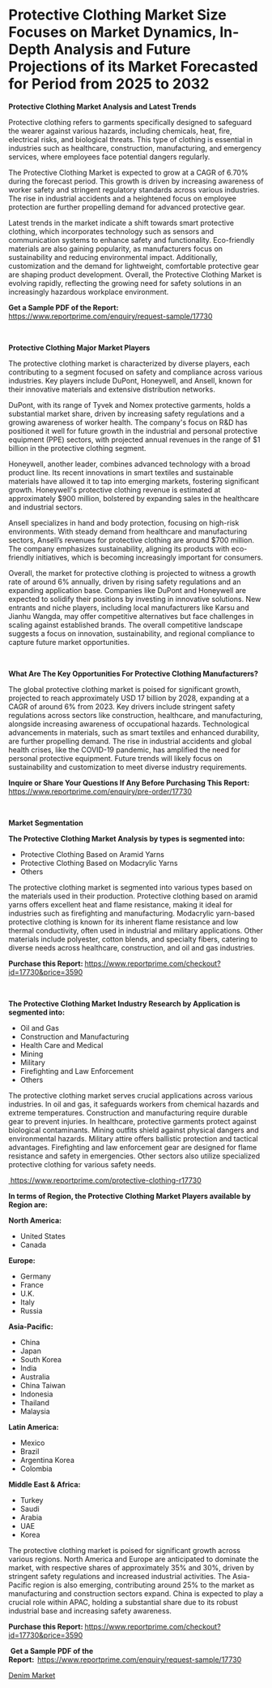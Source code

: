 <p><h1>Protective Clothing Market Size Focuses on Market Dynamics, In-Depth Analysis and Future Projections of its Market Forecasted for Period from 2025 to 2032</h1></p><p><strong>Protective Clothing Market Analysis and Latest Trends</strong></p>
<p><p>Protective clothing refers to garments specifically designed to safeguard the wearer against various hazards, including chemicals, heat, fire, electrical risks, and biological threats. This type of clothing is essential in industries such as healthcare, construction, manufacturing, and emergency services, where employees face potential dangers regularly.</p><p>The Protective Clothing Market is expected to grow at a CAGR of 6.70% during the forecast period. This growth is driven by increasing awareness of worker safety and stringent regulatory standards across various industries. The rise in industrial accidents and a heightened focus on employee protection are further propelling demand for advanced protective gear.</p><p>Latest trends in the market indicate a shift towards smart protective clothing, which incorporates technology such as sensors and communication systems to enhance safety and functionality. Eco-friendly materials are also gaining popularity, as manufacturers focus on sustainability and reducing environmental impact. Additionally, customization and the demand for lightweight, comfortable protective gear are shaping product development. Overall, the Protective Clothing Market is evolving rapidly, reflecting the growing need for safety solutions in an increasingly hazardous workplace environment.</p></p>
<p><strong>Get a Sample PDF of the Report:&nbsp;</strong> <a href="https://www.reportprime.com/enquiry/request-sample/17730?utm_campaign=3344&utm_medium=2&utm_source=Github&utm_content=ia&utm_term=18032025&utm_id=protective-clothing">https://www.reportprime.com/enquiry/request-sample/17730</a></p>
<p>&nbsp;</p>
<p><strong>Protective Clothing Major Market Players</strong></p>
<p><p>The protective clothing market is characterized by diverse players, each contributing to a segment focused on safety and compliance across various industries. Key players include DuPont, Honeywell, and Ansell, known for their innovative materials and extensive distribution networks. </p><p>DuPont, with its range of Tyvek and Nomex protective garments, holds a substantial market share, driven by increasing safety regulations and a growing awareness of worker health. The company's focus on R&D has positioned it well for future growth in the industrial and personal protective equipment (PPE) sectors, with projected annual revenues in the range of $1 billion in the protective clothing segment.</p><p>Honeywell, another leader, combines advanced technology with a broad product line. Its recent innovations in smart textiles and sustainable materials have allowed it to tap into emerging markets, fostering significant growth. Honeywell's protective clothing revenue is estimated at approximately $900 million, bolstered by expanding sales in the healthcare and industrial sectors.</p><p>Ansell specializes in hand and body protection, focusing on high-risk environments. With steady demand from healthcare and manufacturing sectors, Ansell’s revenues for protective clothing are around $700 million. The company emphasizes sustainability, aligning its products with eco-friendly initiatives, which is becoming increasingly important for consumers.</p><p>Overall, the market for protective clothing is projected to witness a growth rate of around 6% annually, driven by rising safety regulations and an expanding application base. Companies like DuPont and Honeywell are expected to solidify their positions by investing in innovative solutions. New entrants and niche players, including local manufacturers like Karsu and Jianhu Wangda, may offer competitive alternatives but face challenges in scaling against established brands. The overall competitive landscape suggests a focus on innovation, sustainability, and regional compliance to capture future market opportunities.</p></p>
<p>&nbsp;</p>
<p><strong>What Are The Key Opportunities For Protective Clothing Manufacturers?</strong></p>
<p><p>The global protective clothing market is poised for significant growth, projected to reach approximately USD 17 billion by 2028, expanding at a CAGR of around 6% from 2023. Key drivers include stringent safety regulations across sectors like construction, healthcare, and manufacturing, alongside increasing awareness of occupational hazards. Technological advancements in materials, such as smart textiles and enhanced durability, are further propelling demand. The rise in industrial accidents and global health crises, like the COVID-19 pandemic, has amplified the need for personal protective equipment. Future trends will likely focus on sustainability and customization to meet diverse industry requirements.</p></p>
<p><strong>Inquire or Share Your Questions If Any Before Purchasing This Report:</strong> <a href="https://www.reportprime.com/enquiry/pre-order/17730?utm_campaign=3344&utm_medium=2&utm_source=Github&utm_content=ia&utm_term=18032025&utm_id=protective-clothing">https://www.reportprime.com/enquiry/pre-order/17730</a></p>
<p>&nbsp;</p>
<p><strong>Market Segmentation</strong></p>
<p><strong>The Protective Clothing Market Analysis by types is segmented into:</strong></p>
<p><ul><li>Protective Clothing Based on Aramid Yarns</li><li>Protective Clothing Based on Modacrylic Yarns</li><li>Others</li></ul></p>
<p><p>The protective clothing market is segmented into various types based on the materials used in their production. Protective clothing based on aramid yarns offers excellent heat and flame resistance, making it ideal for industries such as firefighting and manufacturing. Modacrylic yarn-based protective clothing is known for its inherent flame resistance and low thermal conductivity, often used in industrial and military applications. Other materials include polyester, cotton blends, and specialty fibers, catering to diverse needs across healthcare, construction, and oil and gas industries.</p></p>
<p><strong>Purchase this Report:&nbsp;</strong><a href="https://www.reportprime.com/checkout?id=17730&price=3590&utm_campaign=3344&utm_medium=2&utm_source=Github&utm_content=ia&utm_term=18032025&utm_id=protective-clothing">https://www.reportprime.com/checkout?id=17730&price=3590</a></p>
<p>&nbsp;</p>
<p><strong>The Protective Clothing Market Industry Research by Application is segmented into:</strong></p>
<p><ul><li>Oil and Gas</li><li>Construction and Manufacturing</li><li>Health Care and Medical</li><li>Mining</li><li>Military</li><li>Firefighting and Law Enforcement</li><li>Others</li></ul></p>
<p><p>The protective clothing market serves crucial applications across various industries. In oil and gas, it safeguards workers from chemical hazards and extreme temperatures. Construction and manufacturing require durable gear to prevent injuries. In healthcare, protective garments protect against biological contaminants. Mining outfits shield against physical dangers and environmental hazards. Military attire offers ballistic protection and tactical advantages. Firefighting and law enforcement gear are designed for flame resistance and safety in emergencies. Other sectors also utilize specialized protective clothing for various safety needs.</p></p>
<p><a href="https://www.reportprime.com/protective-clothing-r17730?utm_campaign=3344&utm_medium=2&utm_source=Github&utm_content=ia&utm_term=18032025&utm_id=protective-clothing">&nbsp;https://www.reportprime.com/protective-clothing-r17730</a></p>
<p><strong>In terms of Region, the Protective Clothing Market Players available by Region are:</strong></p>
<p>
    <p> <strong> North America: </strong>
        <ul>
            <li>United States</li>
            <li>Canada</li>
        </ul>
        </p> 
    <p> <strong> Europe: </strong>
        <ul>
            <li>Germany</li>
            <li>France</li>
            <li>U.K.</li>
            <li>Italy</li>
            <li>Russia</li>
        </ul>
        </p> 
    <p> <strong> Asia-Pacific: </strong>
        <ul>
            <li>China</li>
            <li>Japan</li>
            <li>South Korea</li>
            <li>India</li>
            <li>Australia</li>
            <li>China Taiwan</li>
            <li>Indonesia</li>
            <li>Thailand</li>
            <li>Malaysia</li>
        </ul>
        </p> 
    <p> <strong> Latin America: </strong>
        <ul>
            <li>Mexico</li>
            <li>Brazil</li>
            <li>Argentina Korea</li>
            <li>Colombia</li>
        </ul>
        </p> 
    <p> <strong> Middle East & Africa: </strong>
        <ul>
            <li>Turkey</li>
            <li>Saudi</li>
            <li>Arabia</li>
            <li>UAE</li>
            <li>Korea</li>
        </ul>
    </p>
    </p>
<p><p>The protective clothing market is poised for significant growth across various regions. North America and Europe are anticipated to dominate the market, with respective shares of approximately 35% and 30%, driven by stringent safety regulations and increased industrial activities. The Asia-Pacific region is also emerging, contributing around 25% to the market as manufacturing and construction sectors expand. China is expected to play a crucial role within APAC, holding a substantial share due to its robust industrial base and increasing safety awareness.</p></p>
<p><strong>Purchase this Report: </strong><a href="https://www.reportprime.com/checkout?id=17730&price=3590&utm_campaign=3344&utm_medium=2&utm_source=Github&utm_content=ia&utm_term=18032025&utm_id=protective-clothing">https://www.reportprime.com/checkout?id=17730&price=3590</a></p>
<p>&nbsp;<strong>Get a Sample PDF of the Report:&nbsp;&nbsp;</strong><a href="https://www.reportprime.com/enquiry/request-sample/17730?utm_campaign=3344&utm_medium=2&utm_source=Github&utm_content=ia&utm_term=18032025&utm_id=protective-clothing">https://www.reportprime.com/enquiry/request-sample/17730</a></p>
<p><strong></strong></p>
<p><p><a href="https://github.com/wynonachirei9/Market-Research-Report-List-1/blob/main/denim-market.md?utm_campaign=3344&utm_medium=2&utm_source=Github&utm_content=ia&utm_term=18032025&utm_id=protective-clothing">Denim Market</a></p></p>